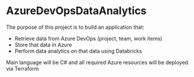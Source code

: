 # AzureDevOpsDataAnalytics
The purpose of this project is to build an application that:
* Retrieve data from Azure DevOps (project, team, work items)
* Store that data in Azure
* Perform data analytics on that data using Databricks

Main language will be C# and all required Azure resources will be deployed via Terraform
